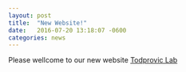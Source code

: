 ```yaml
---
layout: post
title:  "New Website!"
date:   2016-07-20 13:18:07 -0600
categories: news
---
```

Please wellcome to our new website
[Todprovic Lab][website-url]

[website-url]: https://todoroviclab.github.io/